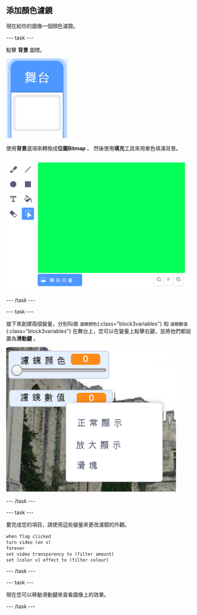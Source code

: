 ## 添加顏色濾鏡

現在給你的圖像一個顏色濾鏡。

--- task ---

點擊 **背景** 圖標。

![該圖顯示了舞台圖標](images/stage.png)

使用**背景**選項來轉換成**位圖Bitmap** 。 然後使用**填充**工具來用單色填滿背景。

![該圖顯示了舞台的填充背景](images/paint-bucket.png)

--- /task ---

--- task ---

接下來創建兩個變量，分别叫做 `濾鏡顏色`{:class="block3variables"} 和 `濾鏡數值`{:class="block3variables"} 在舞台上，您可以在變量上點擊右鍵，並將他們都設置為**滑動鍵** 。

![該圖顯示了已更改為滑動鍵的變量](images/sliders.png)

--- /task ---

--- task ---

要完成您的項目，請使用這些變量來更改濾鏡的外觀。

```blocks3
when flag clicked
turn video (on v)
forever
set video transparency to (filter amount)
set [color v] effect to (filter colour)
```

--- /task ---

--- task ---

現在您可以移動滑動鍵來查看圖像上的效果。

--- /task ---




